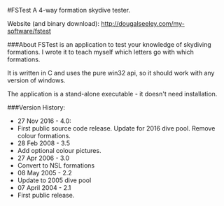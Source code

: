 #FSTest
A 4-way formation skydive tester.

Website (and binary download): http://dougalseeley.com/my-software/fstest

###About 
FSTest is an application to test your knowledge of skydiving formations. I wrote it to teach myself which letters go with which formations.

It is written in C and uses the pure win32 api, so it should work with any version of windows.

The application is a stand-alone executable - it doesn't need installation.



###Version History:
+ 27 Nov 2016 - 4.0:
 + First public source code release.  Update for 2016 dive pool.  Remove colour formations.
+ 28 Feb 2008 - 3.5
 + Add optional colour pictures.
+ 27 Apr 2006 - 3.0
 + Convert to NSL formations
+ 08 May 2005 - 2.2
 + Update to 2005 dive pool
+ 07 April 2004 - 2.1
 + First public release.
